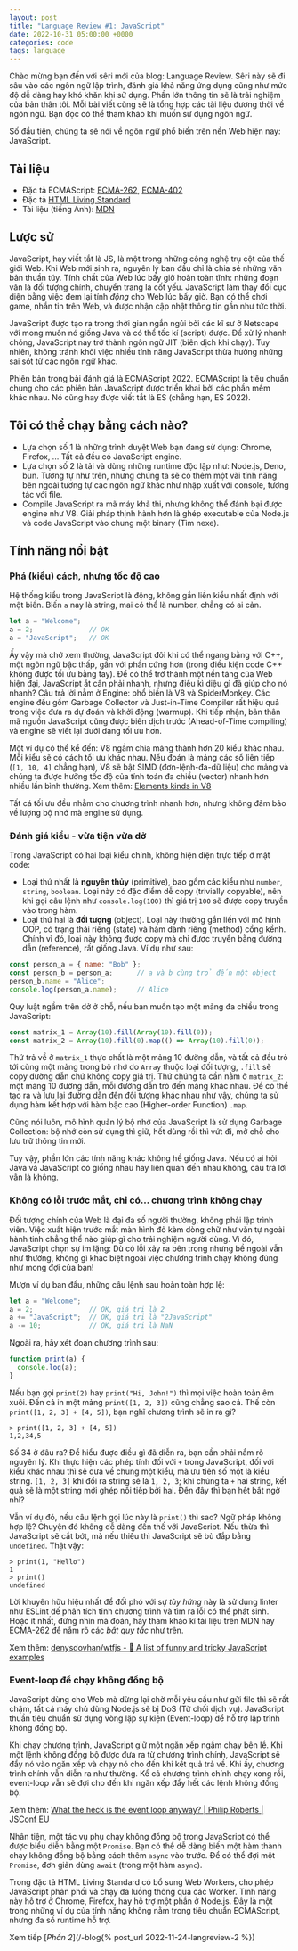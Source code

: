 ```yaml
---
layout: post
title: "Language Review #1: JavaScript"
date: 2022-10-31 05:00:00 +0000
categories: code
tags: language
---
```


Chào mừng bạn đến với sêri mới của blog: Language Review. Sêri này sẽ đi sâu
vào các ngôn ngữ lập trình, đánh giá khả năng ứng dụng cũng như mức độ dễ dàng
hay khó khăn khi sử dụng. Phần lớn thông tin sẽ là trải nghiệm của bản thân tôi.
Mỗi bài viết cũng sẽ là tổng hợp các tài liệu đương thời về ngôn ngữ.
Bạn đọc có thể tham khảo khi muốn sử dụng ngôn ngữ.

Số đầu tiên, chúng ta sẽ nói về ngôn ngữ phổ biến trên nền Web hiện nay: JavaScript.

## Tài liệu

- Đặc tả ECMAScript:
[ECMA-262](https://www.ecma-international.org/publications-and-standards/standards/ecma-262/),
[ECMA-402](https://www.ecma-international.org/publications-and-standards/standards/ecma-402/)
- Đặc tả [HTML Living Standard](https://html.spec.whatwg.org/multipage/)
- Tài liệu (tiếng Anh): [MDN](https://developer.mozilla.org/en-US/docs/Web/JavaScript)

## Lược sử

JavaScript, hay viết tắt là JS, là một trong những công nghệ trụ cột của thế
giới Web. Khi Web mới sinh ra, nguyên lý ban đầu chỉ là chia sẻ những văn bản
thuần túy. Tính chất của Web lúc bấy giờ hoàn toàn tĩnh: những đoạn văn là đối
tượng chính, chuyển trang là cốt yếu. JavaScript làm thay đổi cục diện bằng
việc đem lại tính _động_ cho Web lúc bấy giờ. Bạn có thể chơi game, nhắn tin
trên Web, và được nhận cập nhật thông tin gần như tức thời.

JavaScript được tạo ra trong thời gian ngắn ngủi bởi các kĩ sư ở Netscape với
mong muốn nó giống Java và có thể tốc kí (script) được. Để xử lý nhanh chóng,
JavaScript nay trở thành ngôn ngữ JIT (biên dịch khi chạy). Tuy nhiên, không
tránh khỏi việc nhiều tính năng JavaScript thừa hưởng những sai sót từ các ngôn ngữ khác.

Phiên bản trong bài đánh giá là ECMAScript 2022. ECMAScript là tiêu chuẩn chung
cho các phiên bản JavaScript được triển khai bởi các phần mềm khác nhau. Nó cũng
hay được viết tắt là ES (chẳng hạn, ES 2022).

## Tôi có thể chạy bằng cách nào?

- Lựa chọn số 1 là những trình duyệt Web bạn đang sử dụng: Chrome, Firefox, ...
Tất cả đều có JavaScript engine.
- Lựa chọn số 2 là tải và dùng những runtime độc lập như: Node.js, Deno, bun.
Tương tự như trên, nhưng chúng ta sẽ có thêm một vài tính năng bên ngoài tương
tự các ngôn ngữ khác như nhập xuất với console, tương tác với file.
- Compile JavaScript ra mã máy khả thi, nhưng không thể đánh bại được engine như V8.
Giải pháp thịnh hành hơn là ghép executable của Node.js và code JavaScript vào
chung một binary (Tìm nexe).

## Tính năng nổi bật

### Phá (kiểu) cách, nhưng tốc độ cao

Hệ thống kiểu trong JavaScript là động, không gắn liền kiểu nhất định với một
biến. Biến `a` nay là string, mai có thể là number, chẳng có ai cản.
```js 
let a = "Welcome";
a = 2;              // OK
a = "JavaScript";   // OK
```
Ấy vậy mà chớ xem thường, JavaScript đôi khi có thể ngang bằng với C++, một ngôn
ngữ bậc thấp, gần với phần cứng hơn (trong
điều kiện code C++ không được tối ưu bằng tay). Để có thể trở thành một nền
tảng của Web hiện đại, JavaScript ắt cần phải nhanh, nhưng điều kì diệu gì
đã giúp cho nó nhanh? Câu trả lời nằm ở Engine: phổ biến là V8 và SpiderMonkey.
Các engine đều gồm Garbage Collector và Just-in-Time Compiler rất hiệu quả trong việc
đưa ra dự đoán và khởi động (warmup). Khi tiếp nhận, bản thân mã nguồn JavaScript cũng được
biên dịch trước (Ahead-of-Time compiling) và engine sẽ viết lại dưới dạng tối ưu hơn.

Một ví dụ có thể kể đến: V8 ngầm chia mảng thành hơn 20 kiểu khác nhau. Mỗi
kiểu sẽ có cách tối ưu khác nhau. Nếu đoán là mảng các số liên tiếp
(`[1, 10, 4]` chẳng hạn), V8 sẽ bật SIMD (đơn-lệnh-đa-dữ liệu) cho mảng và chúng
ta được hưởng tốc độ của tính toán đa chiều (vector) nhanh hơn nhiều lần bình
thường. Xem thêm: [Elements kinds in V8](https://v8.dev/blog/elements-kinds)

Tất cá tối ưu đều nhằm cho chương trình nhanh hơn, nhưng không đảm bảo về lượng
bộ nhớ mà engine sử dụng.

### Đánh giá kiểu - vừa tiện vừa dở

Trong JavaScript có hai loại kiểu chính, không hiện diện trực tiếp ở mặt code:
- Loại thứ nhất là **nguyên thủy** (primitive),
bao gồm các kiểu như `number`, `string`, `boolean`. Loại này có đặc điểm dễ
copy (trivially copyable), nên khi gọi câu lệnh như `console.log(100)` thì
giá trị `100` sẽ được copy truyền vào trong hàm.
- Loại thứ hai là **đối tượng** (object). Loại này thường gắn liền với mô hình
OOP, có trạng thái riêng (state) và hàm dành riêng (method) cồng kềnh. Chính vì
đó, loại này không được copy mà chỉ được truyền bằng đường dẫn (reference),
rất giống Java. Ví dụ như sau:
```js
const person_a = { name: "Bob" };
const person_b = person_a;      // a và b cùng trỏ đến một object
person_b.name = "Alice";
console.log(person_a.name);     // Alice
```

Quy luật ngầm trên dở ở chỗ, nếu bạn muốn tạo một mảng đa chiều trong JavaScript:
```js
const matrix_1 = Array(10).fill(Array(10).fill(0));
const matrix_2 = Array(10).fill(0).map(() => Array(10).fill(0));
```
Thứ trả về ở `matrix_1` thực chất là một mảng 10 đường dẫn, và tất cả đều trỏ tới
cùng một mảng trong bộ nhớ do `Array` thuộc loại đối tượng, `.fill` sẽ copy đường
dẫn chứ không copy giá trị. Thứ chúng ta cần nằm ở `matrix_2`: một mảng 10 đường
dẫn, mỗi đường dẫn trỏ đến mảng khác nhau. Để có thể tạo ra và lưu lại đường dẫn
đến đối tượng khác nhau như vậy, chúng ta sử dụng hàm kết hợp với hàm bậc cao
(Higher-order Function) `.map`.

Cũng nói luôn, mô hình quản lý bộ nhớ của JavaScript là sử dụng Garbage Collection:
bộ nhớ còn sử dụng thì giữ, hết dùng rồi thì vứt đi, mở
chỗ cho lưu trữ thông tin mới.

Tuy vậy, phần lớn các tính năng khác không hề giống Java. Nếu có ai hỏi Java và
JavaScript có giống nhau hay liên quan đến nhau không, câu trả lời vẫn là không.

### Không có lỗi trước mắt, chỉ có... chương trình không chạy

Đối tượng chính của Web là đại đa số người thường, không phải lập trình viên.
Việc xuất hiện trước mắt màn hình đỏ kèm dòng chữ như văn tự ngoài hành tinh
chẳng thể nào giúp gì cho trải nghiệm người dùng. Vì đó, JavaScript chọn sự
im lặng: Dù có lỗi xảy ra bên trong nhưng bề ngoài vẫn như thường, không gì khác
biệt ngoài việc chương trình chạy không đúng như mong đợi của bạn!

Mượn ví dụ ban đầu, những câu lệnh sau hoàn toàn hợp lệ:

```js 
let a = "Welcome";
a = 2;              // OK, giá trị là 2
a += "JavaScript";  // OK, giá trị là "2JavaScript"
a -= 10;            // OK, giá trị là NaN
```

Ngoài ra, hãy xét đoạn chương trình sau:
```js
function print(a) {
  console.log(a);
}
```
Nếu bạn gọi `print(2)` hay `print("Hi, John!")` thì mọi việc hoàn toàn êm xuôi.
Đến cả in một mảng `print([1, 2, 3])` cũng chẳng sao cả. Thế còn
`print([1, 2, 3] + [4, 5])`, bạn nghĩ chương trình sẽ in ra gì?
```
> print([1, 2, 3] + [4, 5])
1,2,34,5
```
Số 34 ở đâu ra? Để hiểu được điều gì đã diễn ra, bạn cần phải nắm rõ nguyên lý.
Khi thực hiện các phép tính đối với `+` trong JavaScript, đối với
kiểu khác nhau thì sẽ đưa về chung một kiểu, mà ưu tiên số một là kiểu string.
`[1, 2, 3]` khi đổi ra string sẽ là `1, 2, 3`; khi chúng ta `+` hai string, kết
quả sẽ là một string mới ghép nối tiếp bởi hai. Đến đây thì bạn hết bất ngờ nhỉ?

Vẫn ví dụ đó, nếu câu lệnh gọi lúc này là `print()` thì sao? Ngữ pháp không hợp lệ?
Chuyện đó không dễ dàng đến thế với JavaScript.
Nếu thừa thì JavaScript sẽ cắt bớt, mà nếu thiếu thì JavaScript sẽ bù đắp bằng
`undefined`. Thật vậy:
```
> print(1, "Hello")
1
> print()
undefined
```

Lời khuyên hữu hiệu nhất để đối phó với sự _tùy hứng_ này là sử dụng
linter như ESLint đế phân tích tĩnh chương trình và tìm ra lỗi có thể phát sinh.
Hoặc ít nhất, đừng nhìn mà đoán, hãy tham khảo kĩ
tài liệu trên MDN hay ECMA-262 để nắm rõ các _bất quy tắc_ như trên.

Xem thêm: [denysdovhan/wtfjs - 🤪 A list of funny and tricky JavaScript examples](https://github.com/denysdovhan/wtfjs)

### Event-loop để chạy không đồng bộ

JavaScript dùng cho Web mà dừng lại chờ mỗi yêu cầu như gửi file thì sẽ rất chậm,
tất cả máy chủ dùng Node.js sẽ bị DoS (Từ chối dịch vụ). JavaScript thuần tiêu
chuẩn sử dụng vòng lặp sự kiện (Event-loop) để hỗ trợ lập trình không đồng bộ.

Khi chạy chương trình, JavaScript giữ một ngăn xếp ngầm chạy bên lề. Khi một
lệnh không đồng bộ được đưa ra từ chương trình chính, JavaScript sẽ đẩy nó vào
ngăn xếp và chạy nó cho đến khi kết quả trả về. Khi ấy, chương trình chính vẫn
diễn ra như thường. Kể cả chương trình chính chạy xong rồi, event-loop vẫn sẽ
đợi cho đến khi ngăn xếp đẩy hết các lệnh không đồng bộ.

Xem thêm:
[What the heck is the event loop anyway? | Philip Roberts | JSConf EU](https://youtu.be/8aGhZQkoFbQ)

Nhân tiện, một tác vụ phụ chạy không đồng bộ trong JavaScript có thể được biểu
diễn bằng một `Promise`. Bạn có thể dễ dàng biến một hàm thành chạy không đồng bộ
bằng cách thêm `async` vào trước. Để có thể đợi một `Promise`, đơn giản dùng `await`
(trong một hàm `async`).

Trong đặc tả HTML Living Standard có bổ sung Web Workers, cho phép JavaScript
phân phối và chạy đa luồng thông qua các Worker. Tính năng này hỗ trợ ở Chrome,
Firefox, hay hỗ trợ một phần ở Node.js. Đây là một trong những ví dụ của tính năng
không nằm trong tiêu chuẩn ECMAScript, nhưng đa số runtime hỗ trợ.

Xem tiếp [_Phần 2_](/-blog{% post_url 2022-11-24-langreview-2 %})